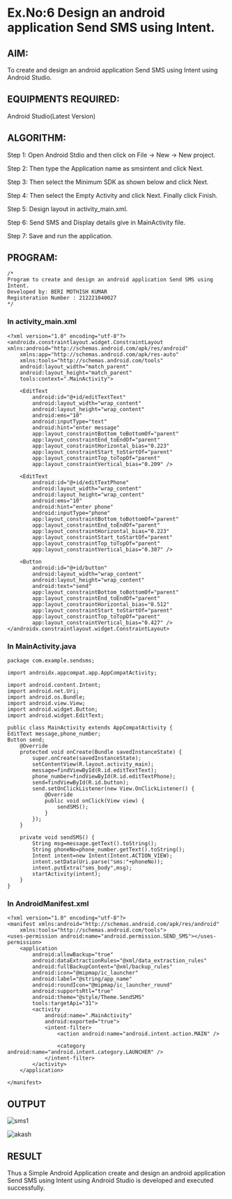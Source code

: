 
# Ex.No:6 Design an android application Send SMS using Intent.


## AIM:

To create and design an android application Send SMS using Intent using Android Studio.

## EQUIPMENTS REQUIRED:

Android Studio(Latest Version)

## ALGORITHM:

Step 1: Open Android Stdio and then click on File -> New -> New project.

Step 2: Then type the Application name as smsintent and click Next. 

Step 3: Then select the Minimum SDK as shown below and click Next.

Step 4: Then select the Empty Activity and click Next. Finally click Finish.

Step 5: Design layout in activity_main.xml.

Step 6: Send SMS and Display details give in MainActivity file.

Step 7: Save and run the application.

## PROGRAM:
```
/*
Program to create and design an android application Send SMS using Intent.
Developed by: BERI MOTHISH KUMAR
Registeration Number : 212221040027
*/
```

### In activity_main.xml
```
<?xml version="1.0" encoding="utf-8"?>
<androidx.constraintlayout.widget.ConstraintLayout xmlns:android="http://schemas.android.com/apk/res/android"
    xmlns:app="http://schemas.android.com/apk/res-auto"
    xmlns:tools="http://schemas.android.com/tools"
    android:layout_width="match_parent"
    android:layout_height="match_parent"
    tools:context=".MainActivity">

    <EditText
        android:id="@+id/editTextText"
        android:layout_width="wrap_content"
        android:layout_height="wrap_content"
        android:ems="10"
        android:inputType="text"
        android:hint="enter message"
        app:layout_constraintBottom_toBottomOf="parent"
        app:layout_constraintEnd_toEndOf="parent"
        app:layout_constraintHorizontal_bias="0.223"
        app:layout_constraintStart_toStartOf="parent"
        app:layout_constraintTop_toTopOf="parent"
        app:layout_constraintVertical_bias="0.209" />

    <EditText
        android:id="@+id/editTextPhone"
        android:layout_width="wrap_content"
        android:layout_height="wrap_content"
        android:ems="10"
        android:hint="enter phone"
        android:inputType="phone"
        app:layout_constraintBottom_toBottomOf="parent"
        app:layout_constraintEnd_toEndOf="parent"
        app:layout_constraintHorizontal_bias="0.223"
        app:layout_constraintStart_toStartOf="parent"
        app:layout_constraintTop_toTopOf="parent"
        app:layout_constraintVertical_bias="0.307" />

    <Button
        android:id="@+id/button"
        android:layout_width="wrap_content"
        android:layout_height="wrap_content"
        android:text="send"
        app:layout_constraintBottom_toBottomOf="parent"
        app:layout_constraintEnd_toEndOf="parent"
        app:layout_constraintHorizontal_bias="0.512"
        app:layout_constraintStart_toStartOf="parent"
        app:layout_constraintTop_toTopOf="parent"
        app:layout_constraintVertical_bias="0.427" />
</androidx.constraintlayout.widget.ConstraintLayout>
```

### In MainActivity.java
```
package com.example.sendsms;

import androidx.appcompat.app.AppCompatActivity;

import android.content.Intent;
import android.net.Uri;
import android.os.Bundle;
import android.view.View;
import android.widget.Button;
import android.widget.EditText;

public class MainActivity extends AppCompatActivity {
EditText message,phone_number;
Button send;
    @Override
    protected void onCreate(Bundle savedInstanceState) {
        super.onCreate(savedInstanceState);
        setContentView(R.layout.activity_main);
        message=findViewById(R.id.editTextText);
        phone_number=findViewById(R.id.editTextPhone);
        send=findViewById(R.id.button);
        send.setOnClickListener(new View.OnClickListener() {
            @Override
            public void onClick(View view) {
                sendSMS();
            }
        });
    }

    private void sendSMS() {
        String msg=message.getText().toString();
        String phoneNo=phone_number.getText().toString();
        Intent intent=new Intent(Intent.ACTION_VIEW);
        intent.setData(Uri.parse("sms:"+phoneNo));
        intent.putExtra("sms_body",msg);
        startActivity(intent);
    }
}
```

### In AndroidManifest.xml
```
<?xml version="1.0" encoding="utf-8"?>
<manifest xmlns:android="http://schemas.android.com/apk/res/android"
    xmlns:tools="http://schemas.android.com/tools">
<uses-permission android:name="android.permission.SEND_SMS"></uses-permission>
    <application
        android:allowBackup="true"
        android:dataExtractionRules="@xml/data_extraction_rules"
        android:fullBackupContent="@xml/backup_rules"
        android:icon="@mipmap/ic_launcher"
        android:label="@string/app_name"
        android:roundIcon="@mipmap/ic_launcher_round"
        android:supportsRtl="true"
        android:theme="@style/Theme.SendSMS"
        tools:targetApi="31">
        <activity
            android:name=".MainActivity"
            android:exported="true">
            <intent-filter>
                <action android:name="android.intent.action.MAIN" />

                <category android:name="android.intent.category.LAUNCHER" />
            </intent-filter>
        </activity>
    </application>

</manifest>
```

## OUTPUT
![sms1](https://github.com/pradxxsh/sendsms/assets/131758539/1289e258-fc33-47cb-b334-4d32722ee847)

![akash](https://github.com/21002624/sendsms/assets/113762183/c2c351ee-99b1-40d0-b06d-5552692dadc9)





## RESULT
Thus a Simple Android Application create and design an android application Send SMS using Intent using Android Studio is developed and executed successfully.
